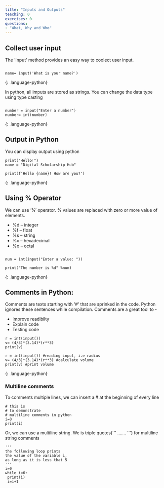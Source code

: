 ```yaml
---
title: "Inputs and Outputs"
teaching: 0
exercises: 0
questions:
- "What, Why and Who"
---
```



## Collect user input

The 'input' method provides an easy way to coolect user input.
~~~

name= input('What is your name?')
~~~
{: .language-python}

In python, all imputs are stored as strings. You can change the data type using type casting

~~~

number = input("Enter a number")
number= int(number)
~~~
{: .language-python}


## Output in Python
You can display output using python
~~~
print("Hello!")
name = "Digital Scholarship Hub"

print(f'Hello {name}! How are you?')

~~~
{: .language-python}

## Using % Operator
We can use ‘%’ operator. % values are replaced with zero or more value of elements.
- %d – integer
- %f – float
- %s – string
- %x – hexadecimal
- %o – octal
~~~

num = int(input("Enter a value: "))

print("The number is %d" %num)

~~~
{: .language-python}

## Comments in Python:
Comments are texts starting with '#' that are sprinked in the code. Python ignores these sentences while compilation. Comments are a great tool to - 
- Improve readibilty
- Explain code 
- Testing code

~~~
r = int(input())
v= (4/3)*(3.14)*(r**3)
print(v)

r = int(input()) #reading input, i.e radius
v= (4/3)*(3.14)*(r**3) #calculate volume
print(v) #print volume
~~~
{: .language-python}
### Multiline comments
To comments multiple lines, we can insert a # at the beginning of every line
~~~
# this is
# to demonstrate
# multiline comments in python
i=0
print(i)
~~~

Or, we can use a multiline string. We is triple quotes(''' ....... ''') for multiline string comments
~~~
'''
the following loop prints 
the value of the variable i, 
as long as it is less that 5
'''
i=0
while i<6:
 print(i)
 i=i+1
~~~
